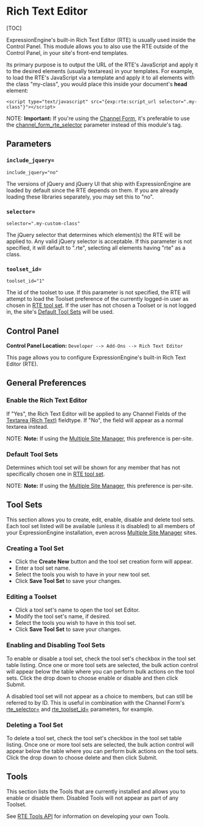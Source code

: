 <!--
    This source file is part of the open source project
    ExpressionEngine User Guide (https://github.com/ExpressionEngine/ExpressionEngine-User-Guide)

    @link      https://expressionengine.com/
    @copyright Copyright (c) 2003-2020, Packet Tide, LLC (https://ellislab.com)
    @license   https://expressionengine.com/license Licensed under Apache License, Version 2.0
-->

# Rich Text Editor

[TOC]

ExpressionEngine's built-in Rich Text Editor (RTE) is usually used inside the Control Panel. This module allows you to also use the RTE outside of the Control Panel, in your site's front-end templates.

Its primary purpose is to output the URL of the RTE's JavaScript and apply it to the desired elements (usually textareas) in your templates. For example, to load the RTE's JavaScript via a template and apply it to all elements with the class "my-class", you would place this inside your document's **head** element:

    <script type="text/javascript" src="{exp:rte:script_url selector=".my-class"}"></script>

NOTE: **Important:** If you're using the [Channel Form](channels/channel-form/overview.md), it's preferable to use the [channel_form_rte_selector](channels/channel-form/overview.md#rte_selector) parameter instead of this module's tag.

## Parameters

### `include_jquery=`

    include_jquery="no"

The versions of jQuery and jQuery UI that ship with ExpressionEngine are loaded by default since the RTE depends on them. If you are already loading these libraries separately, you may set this to "no".

### `selector=`

    selector=".my-custom-class"

The jQuery selector that determines which element(s) the RTE will be applied to. Any valid jQuery selector is acceptable. If this parameter is not specified, it will default to ".rte", selecting all elements having "rte" as a class.

### `toolset_id=`

    toolset_id="1"

The id of the toolset to use. If this parameter is not specified, the RTE will attempt to load the Toolset preference of the currently logged-in user as chosen in [RTE tool set](control-panel/member-profile.md#publishing-settings). If the user has not chosen a Toolset or is not logged in, the site's [Default Tool Sets](#default-tool-sets) will be used.

## Control Panel

**Control Panel Location:** `Developer --> Add-Ons --> Rich Text Editor`

This page allows you to configure ExpressionEngine's built-in Rich Text Editor (RTE).

## General Preferences

### Enable the Rich Text Editor

If "Yes", the Rich Text Editor will be applied to any Channel Fields of the [Textarea (Rich Text)](control-panel/field-manager.md#createedit-field) fieldtype. If "No", the field will appear as a normal textarea instead.

NOTE: **Note:** If using the [Multiple Site Manager](msm/overview.md), this preference is per-site.

### Default Tool Sets

Determines which tool set will be shown for any member that has not specifically chosen one in [RTE tool set](control-panel/member-profile.md#publishing-settings).

NOTE: **Note:** If using the [Multiple Site Manager](msm/overview.md), this preference is per-site.

## Tool Sets

This section allows you to create, edit, enable, disable and delete tool sets. Each tool set listed will be available (unless it is disabled) to all members of your ExpressionEngine installation, even across [Multiple Site Manager](msm/overview.md) sites.

### Creating a Tool Set

- Click the **Create New** button and the tool set creation form will appear.
- Enter a tool set name.
- Select the tools you wish to have in your new tool set.
- Click **Save Tool Set** to save your changes.

### Editing a Toolset

- Click a tool set's name to open the tool set Editor.
- Modify the tool set's name, if desired.
- Select the tools you wish to have in this tool set.
- Click **Save Tool Set** to save your changes.

### Enabling and Disabling Tool Sets

To enable or disable a tool set, check the tool set's checkbox in the tool set table listing. Once one or more tool sets are selected, the bulk action control will appear below the table where you can perform bulk actions on the tool sets. Click the drop down to choose enable or disable and then click Submit.

A disabled tool set will not appear as a choice to members, but can still be referred to by ID. This is useful in combination with the Channel Form's [rte_selector=](channels/channel-form/overview.md#rte_selector) and [rte_toolset_id=](channels/channel-form/overview.md#rte_toolset_id) parameters, for example.

### Deleting a Tool Set

To delete a tool set, check the tool set's checkbox in the tool set table listing. Once one or more tool sets are selected, the bulk action control will appear below the table where you can perform bulk actions on the tool sets. Click the drop down to choose delete and then click Submit.

## Tools

This section lists the Tools that are currently installed and allows you to enable or disable them. Disabled Tools will not appear as part of any Toolset.

See [RTE Tools API](development/rte-tools.md) for information on developing your own Tools.
